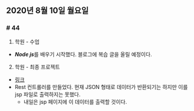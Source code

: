 ## 2020년 8월 10일 월요일
### # 44

1. 학원 - 수업
- ***Node js***를 배우기 시작했다. 블로그에 복습 글을 올릴 예정이다.
2. 학원 - 최종 프로젝트
- [링크](https://bitbucket.org/procyon0/final-for-save/src/master/)
- Rest 컨트롤러를 만들었다. 현재 JSON 형태로 데이터가 반환되기는 하지만 이를 jsp 파일로 출력하지는 못했다. 
  - 내일은 jsp 페이지에 이 데이터를 출력할 것이다.
